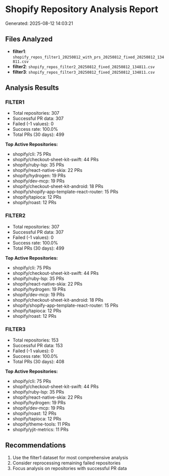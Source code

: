 # Shopify Repository Analysis Report

Generated: 2025-08-12 14:03:21

## Files Analyzed

- **filter1**: `shopify_repos_filter1_20250812_with_prs_20250812_fixed_20250812_134811.csv`
- **filter2**: `shopify_repos_filter2_20250812_fixed_20250812_134811.csv`
- **filter3**: `shopify_repos_filter3_20250812_fixed_20250812_134811.csv`

## Analysis Results

### FILTER1

- Total repositories: 307
- Successful PR data: 307
- Failed (-1 values): 0
- Success rate: 100.0%
- Total PRs (30 days): 499

**Top Active Repositories:**

- shopify/cli: 75 PRs
- shopify/checkout-sheet-kit-swift: 44 PRs
- shopify/ruby-lsp: 35 PRs
- shopify/react-native-skia: 22 PRs
- shopify/hydrogen: 19 PRs
- shopify/dev-mcp: 19 PRs
- shopify/checkout-sheet-kit-android: 18 PRs
- shopify/shopify-app-template-react-router: 15 PRs
- shopify/tapioca: 12 PRs
- shopify/roast: 12 PRs

### FILTER2

- Total repositories: 307
- Successful PR data: 307
- Failed (-1 values): 0
- Success rate: 100.0%
- Total PRs (30 days): 499

**Top Active Repositories:**

- shopify/cli: 75 PRs
- shopify/checkout-sheet-kit-swift: 44 PRs
- shopify/ruby-lsp: 35 PRs
- shopify/react-native-skia: 22 PRs
- shopify/hydrogen: 19 PRs
- shopify/dev-mcp: 19 PRs
- shopify/checkout-sheet-kit-android: 18 PRs
- shopify/shopify-app-template-react-router: 15 PRs
- shopify/tapioca: 12 PRs
- shopify/roast: 12 PRs

### FILTER3

- Total repositories: 153
- Successful PR data: 153
- Failed (-1 values): 0
- Success rate: 100.0%
- Total PRs (30 days): 408

**Top Active Repositories:**

- shopify/cli: 75 PRs
- shopify/checkout-sheet-kit-swift: 44 PRs
- shopify/ruby-lsp: 35 PRs
- shopify/react-native-skia: 22 PRs
- shopify/hydrogen: 19 PRs
- shopify/dev-mcp: 19 PRs
- shopify/roast: 12 PRs
- shopify/tapioca: 12 PRs
- shopify/theme-tools: 11 PRs
- shopify/yjit-metrics: 11 PRs

## Recommendations

1. Use the filter1 dataset for most comprehensive analysis
2. Consider reprocessing remaining failed repositories
3. Focus analysis on repositories with successful PR data
